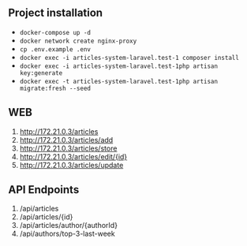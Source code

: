 Project installation
-----------
* `docker-compose up -d`
* `docker network create nginx-proxy`
* `cp .env.example .env` 
* `docker exec -i articles-system-laravel.test-1 composer install`
* `docker exec -i articles-system-laravel.test-1php artisan key:generate`
* `docker exec -t articles-system-laravel.test-1php artisan migrate:fresh --seed`

## WEB 
1. http://172.21.0.3/articles
2. http://172.21.0.3/articles/add
3. http://172.21.0.3/articles/store
4. http://172.21.0.3/articles/edit/{id}
5. http://172.21.0.3/articles/update

## API Endpoints 

1. /api/articles
2. /api/articles/{id}
3. /api/articles/author/{authorId}
4. /api/authors/top-3-last-week
